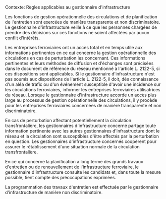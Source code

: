 Contexte: Règles applicables au gestionnaire d'infrastructure

Les fonctions de gestion opérationnelle des circulations et de planification de l'entretien sont exercées de manière transparente et non discriminatoire. Le gestionnaire d'infrastructure veille à ce que les personnes chargées de prendre des décisions sur ces fonctions ne soient affectées par aucun conflit d'intérêts.

Les entreprises ferroviaires ont un accès total et en temps utile aux informations pertinentes en ce qui concerne la gestion opérationnelle des circulations en cas de perturbation les concernant. Ces informations pertinentes et leurs méthodes de diffusion et d'échanges sont précisées dans le document de référence du réseau mentionné à l'article L. 2122-5, si ces dispositions sont applicables. Si le gestionnaire d'infrastructure n'est pas soumis aux dispositions de l'article L. 2122-5, il doit, dès connaissance d'un aléa de trafic ou d'un événement susceptible d'avoir une incidence sur les circulations ferroviaires, informer les entreprises ferroviaires utilisatrices du réseau. Lorsque le gestionnaire d'infrastructure accorde un accès plus large au processus de gestion opérationnelle des circulations, il y procède pour les entreprises ferroviaires concernées de manière transparente et non discriminatoire.

En cas de perturbation affectant potentiellement la circulation transfrontalière, les gestionnaires d'infrastructure concerné partage toute information pertinente avec les autres gestionnaires d'infrastructure dont le réseau et la circulation sont susceptibles d'être affectés par la perturbation en question. Les gestionnaires d'infrastructure concernés coopèrent pour assurer le rétablissement d'une situation normale de la circulation transfrontalière.

En ce qui concerne la planification à long terme des grands travaux d'entretien ou de renouvellement de l'infrastructure ferroviaire, le gestionnaire d'infrastructure consulte les candidats et, dans toute la mesure possible, tient compte des préoccupations exprimées.

La programmation des travaux d'entretien est effectuée par le gestionnaire d'infrastructure de manière non discriminatoire.